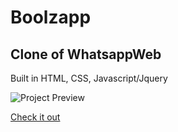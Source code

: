 # Boolzapp

## Clone of WhatsappWeb

Built in HTML, CSS, Javascript/Jquery

![Project Preview](https://davide-termite.github.io/js-html-css-boolzap/boolzapp.jpg)

[Check it out](https://davide-termite.github.io/js-html-css-boolzap)
